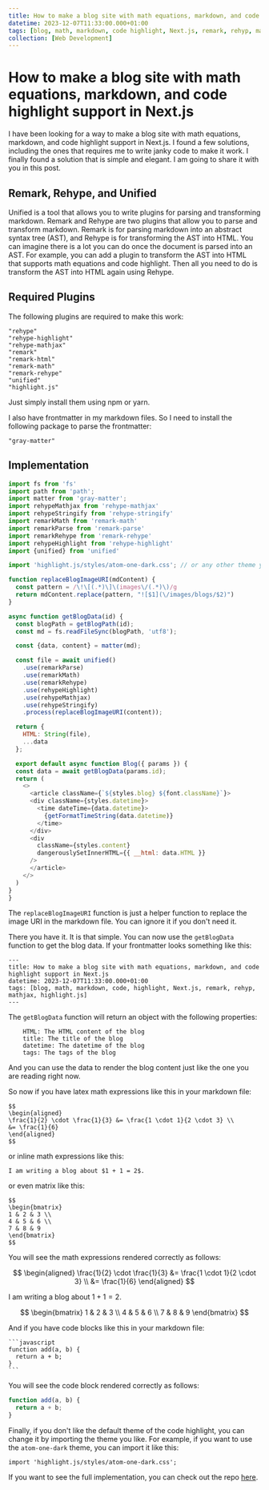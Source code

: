 ```yaml
---
title: How to make a blog site with math equations, markdown, and code highlight support in Next.js
datetime: 2023-12-07T11:33:00.000+01:00
tags: [blog, math, markdown, code highlight, Next.js, remark, rehyp, mathjax, highlight.js]
collection: [Web Development]
---
```


# How to make a blog site with math equations, markdown, and code highlight support in Next.js

I have been looking for a way to make a blog site with math equations, markdown, and code highlight support in Next.js. I found a few solutions, including the ones that requires me to write janky code to make it work. I finally found a solution that is simple and elegant. I am going to share it with you in this post.

## Remark, Rehype, and Unified
Unified is a tool that allows you to write plugins for parsing and transforming markdown. Remark and Rehype are two plugins that allow you to parse and transform markdown. Remark is for parsing markdown into an abstract syntax tree (AST), and Rehype is for transforming the AST into HTML. You can imagine there is a lot you can do once the document is parsed into an AST. For example, you can add a plugin to transform the AST into HTML that supports math equations and code highlight. Then all you need to do is transform the AST into HTML again using Rehype.

## Required Plugins
The following plugins are required to make this work:

    "rehype"
    "rehype-highlight"
    "rehype-mathjax"
    "remark"
    "remark-html"
    "remark-math"
    "remark-rehype"
    "unified"
    "highlight.js"

Just simply install them using npm or yarn.

I also have frontmatter in my markdown files. So I need to install the following package to parse the frontmatter:
    
    "gray-matter"

## Implementation
```javascript
import fs from 'fs'
import path from 'path';
import matter from 'gray-matter';
import rehypeMathjax from 'rehype-mathjax'
import rehypeStringify from 'rehype-stringify'
import remarkMath from 'remark-math'
import remarkParse from 'remark-parse'
import remarkRehype from 'remark-rehype'
import rehypeHighlight from 'rehype-highlight'
import {unified} from 'unified'

import 'highlight.js/styles/atom-one-dark.css'; // or any other theme you like

function replaceBlogImageURI(mdContent) {
  const pattern = /\!\[(.*)\]\(images\/(.*)\)/g
  return mdContent.replace(pattern, "![$1](\/images/blogs/$2)")
}

async function getBlogData(id) {
  const blogPath = getBlogPath(id);
  const md = fs.readFileSync(blogPath, 'utf8');

  const {data, content} = matter(md);

  const file = await unified()
    .use(remarkParse)
    .use(remarkMath)
    .use(remarkRehype)
    .use(rehypeHighlight)
    .use(rehypeMathjax)
    .use(rehypeStringify)
    .process(replaceBlogImageURI(content));

  return {
    HTML: String(file),
    ...data
  };

  export default async function Blog({ params }) {
  const data = await getBlogData(params.id);
  return (
    <>
      <article className={`${styles.blog} ${font.className}`}>
      <div className={styles.datetime}>
        <time dateTime={data.datetime}>
          {getFormatTimeString(data.datetime)}
        </time>
      </div>
      <div 
        className={styles.content} 
        dangerouslySetInnerHTML={{ __html: data.HTML }} 
      />
      </article>
    </>
  )
}
}
```

The `replaceBlogImageURI` function is just a helper function to replace the image URI in the markdown file. You can ignore it if you don't need it.

There you have it. It is that simple. You can now use the `getBlogData` function to get the blog data. If your frontmatter looks something like this:

    ---
    title: How to make a blog site with math equations, markdown, and code highlight support in Next.js
    datetime: 2023-12-07T11:33:00.000+01:00
    tags: [blog, math, markdown, code, highlight, Next.js, remark, rehyp, mathjax, highlight.js]
    ---

The `getBlogData` function will return an object with the following properties:
    
        HTML: The HTML content of the blog
        title: The title of the blog
        datetime: The datetime of the blog
        tags: The tags of the blog

And you can use the data to render the blog content just like the one you are reading right now.

So now if you have latex math expressions like this in your markdown file:

    $$
    \begin{aligned}
    \frac{1}{2} \cdot \frac{1}{3} &= \frac{1 \cdot 1}{2 \cdot 3} \\
    &= \frac{1}{6}
    \end{aligned}
    $$

or inline math expressions like this:

    I am writing a blog about $1 + 1 = 2$.

or even matrix like this:

    $$
    \begin{bmatrix}
    1 & 2 & 3 \\
    4 & 5 & 6 \\
    7 & 8 & 9
    \end{bmatrix}
    $$

You will see the math expressions rendered correctly as follows:

$$
\begin{aligned}
\frac{1}{2} \cdot \frac{1}{3} &= \frac{1 \cdot 1}{2 \cdot 3} \\
&= \frac{1}{6}
\end{aligned}
$$

I am writing a blog about $1 + 1 = 2$.

$$
\begin{bmatrix}
1 & 2 & 3 \\
4 & 5 & 6 \\
7 & 8 & 9
\end{bmatrix}
$$

And if you have code blocks like this in your markdown file:

    ```javascript
    function add(a, b) {
      return a + b;
    }
    ```

You will see the code block rendered correctly as follows:

```javascript
function add(a, b) {
  return a + b;
}
```

Finally, if you don't like the default theme of the code highlight, you can change it by importing the theme you like. For example, if you want to use the `atom-one-dark` theme, you can import it like this:

    import 'highlight.js/styles/atom-one-dark.css';

If you want to see the full implementation, you can check out the repo [here](https://github.com/JasonWurunfei/RunfeiWu).

